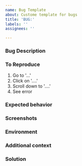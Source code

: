 ```yaml
---
name: Bug Template
about: Custome template for bugs
title: 'BUG:'
labels: ''
assignees: ''

---
```


### Bug Description


### To Reproduce

1. Go to '...'
2. Click on '....'
3. Scroll down to '....'
4. See error

### Expected behavior


### Screenshots


### Environment

### Additional context

### Solution
